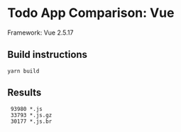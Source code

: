 # Todo App Comparison: Vue

Framework: Vue 2.5.17

## Build instructions

```
yarn build
```

## Results

```text
 93980 *.js
 33793 *.js.gz
 30177 *.js.br
```
